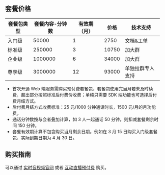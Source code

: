 
## 套餐价格

| 套餐包类型 | 套餐内容-分钟数 | 有效期（月） | 价格 | 技术支持 |
| --- | --- | --- | --- | --- |
| 入门级 | 50000 | 1 | 2750 | 文档&工单 |
| 标准级 | 250000 | 3 | 10750 | 加大群 |
| 企业级 | 1000000 | 6 | 34000	 | 加大群 |
| 尊享级 | 3000000 | 12 | 93000	 | 单独拉群专人支持 |

- 首次开通 Web 端服务需购买预付费套餐包，套餐包使用完当月若未及时续费，超出部分按照标准后付费价收费；单纯只需要 SDK 端功能也可选择后付费月结方式。
- 后付费月结方式收费标准：25 元/1000 分钟通话时长，1500 元/月的月功能费。
- 通话分钟数按与会者叠加计算，如 3 人一起通话 50 分钟，则扣减套餐剩余时间 150 分钟。
- 套餐有效期计算不包含购买当月剩余日期，例如在 3 月 15 日购买入门级套餐包，实际到期日期为 4 月 30 日。

## 购买指南

可以通过 [实时音视频官网](https://cloud.tencent.com/product/trtc) 或者 [互动直播预付费](https://buy.cloud.tencent.com/rav_th5) 购买。